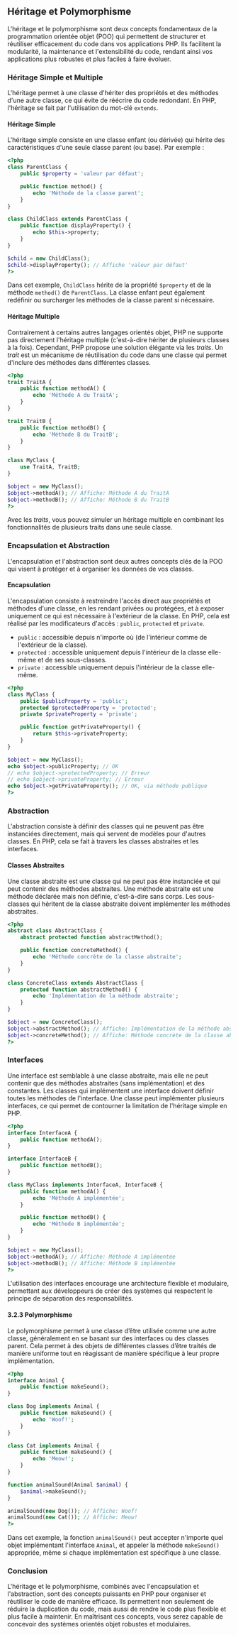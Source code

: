 ## Héritage et Polymorphisme

L'héritage et le polymorphisme sont deux concepts fondamentaux de la programmation orientée objet (POO) qui permettent de structurer et réutiliser efficacement du code dans vos applications PHP. Ils facilitent la modularité, la maintenance et l'extensibilité du code, rendant ainsi vos applications plus robustes et plus faciles à faire évoluer.

### Héritage Simple et Multiple

L'héritage permet à une classe d'hériter des propriétés et des méthodes d'une autre classe, ce qui évite de réécrire du code redondant. En PHP, l'héritage se fait par l'utilisation du mot-clé `extends`.

#### Héritage Simple

L'héritage simple consiste en une classe enfant (ou dérivée) qui hérite des caractéristiques d'une seule classe parent (ou base). Par exemple :

```php
<?php
class ParentClass {
    public $property = 'valeur par défaut';

    public function method() {
        echo 'Méthode de la classe parent';
    }
}

class ChildClass extends ParentClass {
    public function displayProperty() {
        echo $this->property;
    }
}

$child = new ChildClass();
$child->displayProperty(); // Affiche 'valeur par défaut'
?>
```

Dans cet exemple, `ChildClass` hérite de la propriété `$property` et de la méthode `method()` de `ParentClass`. La classe enfant peut également redéfinir ou surcharger les méthodes de la classe parent si nécessaire.

#### Héritage Multiple

Contrairement à certains autres langages orientés objet, PHP ne supporte pas directement l'héritage multiple (c'est-à-dire hériter de plusieurs classes à la fois). Cependant, PHP propose une solution élégante via les *traits*. Un *trait* est un mécanisme de réutilisation du code dans une classe qui permet d'inclure des méthodes dans différentes classes.

```php
<?php
trait TraitA {
    public function methodA() {
        echo 'Méthode A du TraitA';
    }
}

trait TraitB {
    public function methodB() {
        echo 'Méthode B du TraitB';
    }
}

class MyClass {
    use TraitA, TraitB;
}

$object = new MyClass();
$object->methodA(); // Affiche: Méthode A du TraitA
$object->methodB(); // Affiche: Méthode B du TraitB
?>
```

Avec les *traits*, vous pouvez simuler un héritage multiple en combinant les fonctionnalités de plusieurs traits dans une seule classe.

### Encapsulation et Abstraction

L'encapsulation et l'abstraction sont deux autres concepts clés de la POO qui visent à protéger et à organiser les données de vos classes.

#### Encapsulation

L'encapsulation consiste à restreindre l'accès direct aux propriétés et méthodes d'une classe, en les rendant privées ou protégées, et à exposer uniquement ce qui est nécessaire à l'extérieur de la classe. En PHP, cela est réalisé par les modificateurs d'accès : `public`, `protected` et `private`.

- `public` : accessible depuis n'importe où (de l'intérieur comme de l'extérieur de la classe).
- `protected` : accessible uniquement depuis l'intérieur de la classe elle-même et de ses sous-classes.
- `private` : accessible uniquement depuis l'intérieur de la classe elle-même.

```php
<?php
class MyClass {
    public $publicProperty = 'public';
    protected $protectedProperty = 'protected';
    private $privateProperty = 'private';

    public function getPrivateProperty() {
        return $this->privateProperty;
    }
}

$object = new MyClass();
echo $object->publicProperty; // OK
// echo $object->protectedProperty; // Erreur
// echo $object->privateProperty; // Erreur
echo $object->getPrivateProperty(); // OK, via méthode publique
?>
```

### Abstraction

L'abstraction consiste à définir des classes qui ne peuvent pas être instanciées directement, mais qui servent de modèles pour d'autres classes. En PHP, cela se fait à travers les classes abstraites et les interfaces.

#### Classes Abstraites

Une classe abstraite est une classe qui ne peut pas être instanciée et qui peut contenir des méthodes abstraites. Une méthode abstraite est une méthode déclarée mais non définie, c'est-à-dire sans corps. Les sous-classes qui héritent de la classe abstraite doivent implémenter les méthodes abstraites.

```php
<?php
abstract class AbstractClass {
    abstract protected function abstractMethod();

    public function concreteMethod() {
        echo 'Méthode concrète de la classe abstraite';
    }
}

class ConcreteClass extends AbstractClass {
    protected function abstractMethod() {
        echo 'Implémentation de la méthode abstraite';
    }
}

$object = new ConcreteClass();
$object->abstractMethod(); // Affiche: Implémentation de la méthode abstraite
$object->concreteMethod(); // Affiche: Méthode concrète de la classe abstraite
?>
```

### Interfaces

Une interface est semblable à une classe abstraite, mais elle ne peut contenir que des méthodes abstraites (sans implémentation) et des constantes. Les classes qui implémentent une interface doivent définir toutes les méthodes de l'interface. Une classe peut implémenter plusieurs interfaces, ce qui permet de contourner la limitation de l'héritage simple en PHP.

```php
<?php
interface InterfaceA {
    public function methodA();
}

interface InterfaceB {
    public function methodB();
}

class MyClass implements InterfaceA, InterfaceB {
    public function methodA() {
        echo 'Méthode A implémentée';
    }

    public function methodB() {
        echo 'Méthode B implémentée';
    }
}

$object = new MyClass();
$object->methodA(); // Affiche: Méthode A implémentée
$object->methodB(); // Affiche: Méthode B implémentée
?>
```

L'utilisation des interfaces encourage une architecture flexible et modulaire, permettant aux développeurs de créer des systèmes qui respectent le principe de séparation des responsabilités.

#### 3.2.3 Polymorphisme

Le polymorphisme permet à une classe d’être utilisée comme une autre classe, généralement en se basant sur des interfaces ou des classes parent. Cela permet à des objets de différentes classes d’être traités de manière uniforme tout en réagissant de manière spécifique à leur propre implémentation.

```php
<?php
interface Animal {
    public function makeSound();
}

class Dog implements Animal {
    public function makeSound() {
        echo 'Woof!';
    }
}

class Cat implements Animal {
    public function makeSound() {
        echo 'Meow!';
    }
}

function animalSound(Animal $animal) {
    $animal->makeSound();
}

animalSound(new Dog()); // Affiche: Woof!
animalSound(new Cat()); // Affiche: Meow!
?>
```

Dans cet exemple, la fonction `animalSound()` peut accepter n'importe quel objet implémentant l'interface `Animal`, et appeler la méthode `makeSound()` appropriée, même si chaque implémentation est spécifique à une classe.

### Conclusion

L'héritage et le polymorphisme, combinés avec l'encapsulation et l'abstraction, sont des concepts puissants en PHP pour organiser et réutiliser le code de manière efficace. Ils permettent non seulement de réduire la duplication du code, mais aussi de rendre le code plus flexible et plus facile à maintenir. En maîtrisant ces concepts, vous serez capable de concevoir des systèmes orientés objet robustes et modulaires.